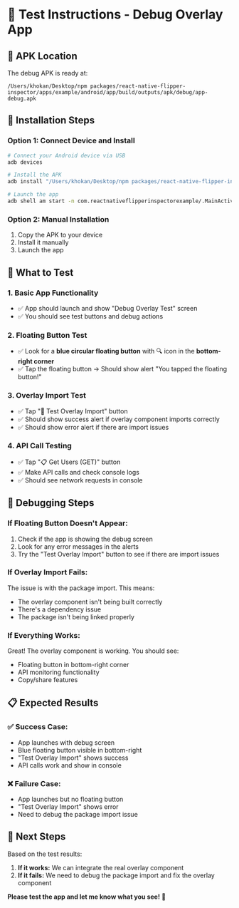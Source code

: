 # 🧪 Test Instructions - Debug Overlay App

## 📱 **APK Location**
The debug APK is ready at:
```
/Users/khokan/Desktop/npm packages/react-native-flipper-inspector/apps/example/android/app/build/outputs/apk/debug/app-debug.apk
```

## 🔧 **Installation Steps**

### **Option 1: Connect Device and Install**
```bash
# Connect your Android device via USB
adb devices

# Install the APK
adb install "/Users/khokan/Desktop/npm packages/react-native-flipper-inspector/apps/example/android/app/build/outputs/apk/debug/app-debug.apk"

# Launch the app
adb shell am start -n com.reactnativeflipperinspectorexample/.MainActivity
```

### **Option 2: Manual Installation**
1. Copy the APK to your device
2. Install it manually
3. Launch the app

## 🎯 **What to Test**

### **1. Basic App Functionality**
- ✅ App should launch and show "Debug Overlay Test" screen
- ✅ You should see test buttons and debug actions

### **2. Floating Button Test**
- ✅ Look for a **blue circular floating button** with 🔍 icon in the **bottom-right corner**
- ✅ Tap the floating button → Should show alert "You tapped the floating button!"

### **3. Overlay Import Test**
- ✅ Tap "🔧 Test Overlay Import" button
- ✅ Should show success alert if overlay component imports correctly
- ✅ Should show error alert if there are import issues

### **4. API Call Testing**
- ✅ Tap "📋 Get Users (GET)" button
- ✅ Make API calls and check console logs
- ✅ Should see network requests in console

## 🐛 **Debugging Steps**

### **If Floating Button Doesn't Appear:**
1. Check if the app is showing the debug screen
2. Look for any error messages in the alerts
3. Try the "Test Overlay Import" button to see if there are import issues

### **If Overlay Import Fails:**
The issue is with the package import. This means:
- The overlay component isn't being built correctly
- There's a dependency issue
- The package isn't being linked properly

### **If Everything Works:**
Great! The overlay component is working. You should see:
- Floating button in bottom-right corner
- API monitoring functionality
- Copy/share features

## 📋 **Expected Results**

### **✅ Success Case:**
- App launches with debug screen
- Blue floating button visible in bottom-right
- "Test Overlay Import" shows success
- API calls work and show in console

### **❌ Failure Case:**
- App launches but no floating button
- "Test Overlay Import" shows error
- Need to debug the package import issue

## 🎯 **Next Steps**

Based on the test results:

1. **If it works:** We can integrate the real overlay component
2. **If it fails:** We need to debug the package import and fix the overlay component

**Please test the app and let me know what you see!** 🚀

